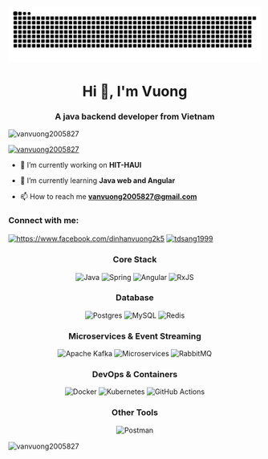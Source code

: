 <img src="https://raw.githubusercontent.com/manhthien2005/manhthien2005/output/snake.svg" alt="Snake animation" />

###

<h1 align="center">Hi 👋, I'm Vuong</h1>
<h3 align="center">A java backend developer from Vietnam</h3>

<p align="left"> <img src="https://komarev.com/ghpvc/?username=vanvuong2005827&label=Profile%20views&color=0e75b6&style=flat" alt="vanvuong2005827" /> </p>

<p align="left"> <a href="https://github.com/ryo-ma/github-profile-trophy"><img src="https://github-profile-trophy.vercel.app/?username=vanvuong2005827" alt="vanvuong2005827" /></a> </p>

- 🔭 I’m currently working on **HIT-HAUI**

- 🌱 I’m currently learning **Java web and Angular**

- 📫 How to reach me **vanvuong2005827@gmail.com**

<h3 align="left">Connect with me:</h3>
<p align="left">
<a href="https://www.facebook.com/dinhanvuong2k5" target="blank"><img align="center" src="https://raw.githubusercontent.com/rahuldkjain/github-profile-readme-generator/master/src/images/icons/Social/facebook.svg" alt="https://www.facebook.com/dinhanvuong2k5" height="30" width="40" /></a>
<a href="https://codeforces.com/profile/tdsang1999" target="blank"><img align="center" src="https://raw.githubusercontent.com/rahuldkjain/github-profile-readme-generator/master/src/images/icons/Social/codeforces.svg" alt="tdsang1999" height="30" width="40" /></a>
</p>

<div align="center">
  
### Core Stack
![Java](https://img.shields.io/badge/java-%23ED8B00.svg?style=for-the-badge&logo=openjdk&logoColor=white)
![Spring](https://img.shields.io/badge/spring-%236DB33F.svg?style=for-the-badge&logo=spring&logoColor=white) 
![Angular](https://img.shields.io/badge/angular-%23DD0031.svg?style=for-the-badge&logo=angular&logoColor=white) 
![RxJS](https://img.shields.io/badge/rxjs-%23B7178C.svg?style=for-the-badge&logo=reactivex&logoColor=white) 

### Database
![Postgres](https://img.shields.io/badge/postgres-%23316192.svg?style=for-the-badge&logo=postgresql&logoColor=white)
![MySQL](https://img.shields.io/badge/mysql-4479A1.svg?style=for-the-badge&logo=mysql&logoColor=white)
![Redis](https://img.shields.io/badge/redis-%23DD0031.svg?style=for-the-badge&logo=redis&logoColor=white)

### Microservices & Event Streaming
![Apache Kafka](https://img.shields.io/badge/Apache%20Kafka-000?style=for-the-badge&logo=apachekafka)
![Microservices](https://img.shields.io/badge/Microservices-FF6C37?style=for-the-badge&logo=microservices&logoColor=white)
![RabbitMQ](https://img.shields.io/badge/RabbitMQ-FF6600?style=for-the-badge&logo=rabbitmq&logoColor=white)

### DevOps & Containers
![Docker](https://img.shields.io/badge/docker-%230db7ed.svg?style=for-the-badge&logo=docker&logoColor=white)
![Kubernetes](https://img.shields.io/badge/kubernetes-%23326ce5.svg?style=for-the-badge&logo=kubernetes&logoColor=white)
![GitHub Actions](https://img.shields.io/badge/github%20actions-%232671E5.svg?style=for-the-badge&logo=githubactions&logoColor=white)

### Other Tools
![Postman](https://img.shields.io/badge/Postman-FF6C37?style=for-the-badge&logo=postman&logoColor=white)


</div>


<p><img align="center" src="https://github-readme-streak-stats.herokuapp.com/?user=vanvuong2005827&" alt="vanvuong2005827" /></p>
